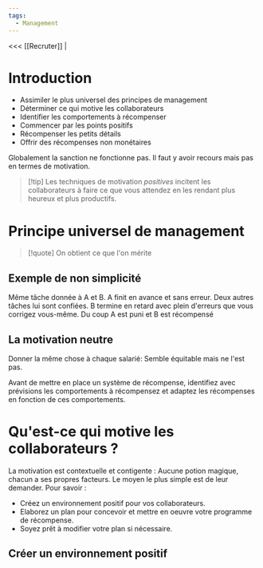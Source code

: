 ```yaml
---
tags:
  - Management
---
```

<<< [[Recruter]] |

# Introduction
- Assimiler le plus universel des principes de management
- Déterminer ce qui motive les collaborateurs
- Identifier les comportements à récompenser
- Commencer par les points positifs
- Récompenser les petits détails
- Offrir des récompenses non monétaires

Globalement la sanction ne fonctionne pas. Il faut y avoir recours mais pas en termes de motivation.

>[!tip] Les techniques de motivation *positives* incitent les collaborateurs à faire ce que vous attendez en les rendant plus heureux et plus productifs.

# Principe universel de management

> [!quote] On obtient ce que l'on mérite

## Exemple de non simplicité
Même tâche donnée à A et B. A finit en avance et sans erreur. Deux autres tâches lui sont confiées.
B termine en retard avec plein d'erreurs que vous corrigez vous-même.
Du coup A est puni et B est récompensé

## La motivation neutre
Donner la même chose à chaque salarié: Semble équitable mais ne l'est pas.

Avant de mettre en place un système de récompense, identifiez avec prévisions les comportements à récompensez et adaptez les récompenses en fonction de ces comportements.

# Qu'est-ce qui motive les collaborateurs ?
La motivation est contextuelle et contigente : Aucune potion magique, chacun a ses propres facteurs.
Le moyen le plus simple est de leur demander. Pour savoir : 
- Créez un environnement positif pour vos collaborateurs.
- Elaborez un plan pour concevoir et mettre en oeuvre votre programme de récompense.
- Soyez prêt à modifier votre plan si nécessaire.

## Créer un environnement positif
